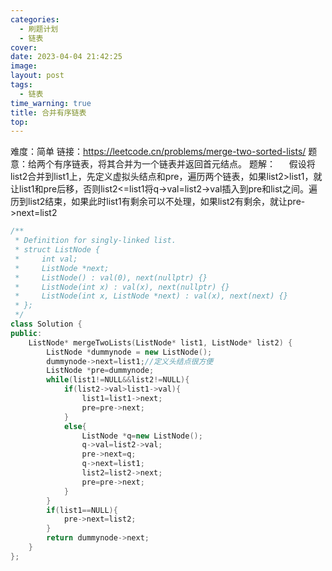 ```yaml
---
categories: 
  - 刷题计划
  - 链表
cover: 
date: 2023-04-04 21:42:25
image: 
layout: post
tags: 
  - 链表
time_warning: true
title: 合并有序链表
top: 
---
```


难度：简单
链接：<https://leetcode.cn/problems/merge-two-sorted-lists/>
题意：给两个有序链表，将其合并为一个链表并返回首元结点。
题解：
&emsp; 假设将list2合并到list1上，先定义虚拟头结点和pre，遍历两个链表，如果list2>list1，就让list1和pre后移，否则list2<=list1将q->val=list2->val插入到pre和list之间。遍历到list2结束，如果此时list1有剩余可以不处理，如果list2有剩余，就让pre->next=list2
```c++
/**
 * Definition for singly-linked list.
 * struct ListNode {
 *     int val;
 *     ListNode *next;
 *     ListNode() : val(0), next(nullptr) {}
 *     ListNode(int x) : val(x), next(nullptr) {}
 *     ListNode(int x, ListNode *next) : val(x), next(next) {}
 * };
 */
class Solution {
public:
    ListNode* mergeTwoLists(ListNode* list1, ListNode* list2) {
        ListNode *dummynode = new ListNode();
        dummynode->next=list1;//定义头结点很方便
        ListNode *pre=dummynode;
        while(list1!=NULL&&list2!=NULL){
            if(list2->val>list1->val){
                list1=list1->next;
                pre=pre->next;
            }
            else{
                ListNode *q=new ListNode();
                q->val=list2->val;
                pre->next=q;
                q->next=list1;
                list2=list2->next; 
                pre=pre->next;
            }
        }
        if(list1==NULL){
            pre->next=list2;
        }
        return dummynode->next;
    }
};
```